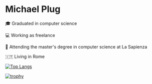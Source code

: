 # Michael Plug

🎓 Graduated in computer science

💻 Working as freelance 

🌱 Attending the master's degree in computer science at La Sapienza

🇮🇹 Living in Rome

[![Top Langs](https://github-readme-stats.vercel.app/api/top-langs/?username=anuraghazra)](https://github.com/anuraghazra/github-readme-stats)

[![trophy](https://github-profile-trophy.vercel.app/?username=ryo-ma&theme=onedark)](https://github.com/ryo-ma/github-profile-trophy)

